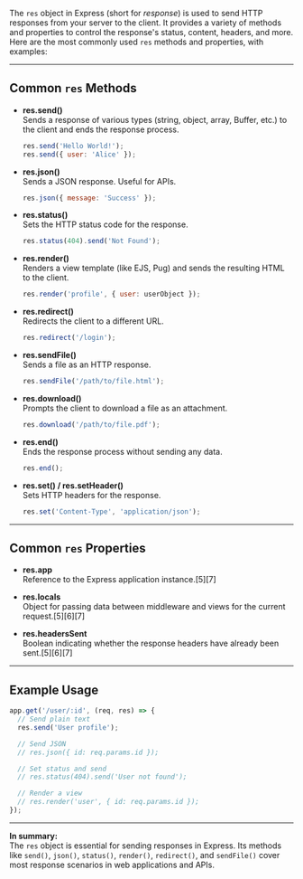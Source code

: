 The `res` object in Express (short for *response*) is used to send HTTP responses from your server to the client. It provides a variety of methods and properties to control the response's status, content, headers, and more. Here are the most commonly used `res` methods and properties, with examples:

---

## Common `res` Methods

- **res.send()**  
  Sends a response of various types (string, object, array, Buffer, etc.) to the client and ends the response process.
  ```js
  res.send('Hello World!');
  res.send({ user: 'Alice' });
  ```


- **res.json()**  
  Sends a JSON response. Useful for APIs.
  ```js
  res.json({ message: 'Success' });
  ```


- **res.status()**  
  Sets the HTTP status code for the response.
  ```js
  res.status(404).send('Not Found');
  ```


- **res.render()**  
  Renders a view template (like EJS, Pug) and sends the resulting HTML to the client.
  ```js
  res.render('profile', { user: userObject });
  ```


- **res.redirect()**  
  Redirects the client to a different URL.
  ```js
  res.redirect('/login');
  ```


- **res.sendFile()**  
  Sends a file as an HTTP response.
  ```js
  res.sendFile('/path/to/file.html');
  ```


- **res.download()**  
  Prompts the client to download a file as an attachment.
  ```js
  res.download('/path/to/file.pdf');
  ```


- **res.end()**  
  Ends the response process without sending any data.
  ```js
  res.end();
  ```


- **res.set() / res.setHeader()**  
  Sets HTTP headers for the response.
  ```js
  res.set('Content-Type', 'application/json');
  ```


---

## Common `res` Properties

- **res.app**  
  Reference to the Express application instance.[5][7]

- **res.locals**  
  Object for passing data between middleware and views for the current request.[5][6][7]

- **res.headersSent**  
  Boolean indicating whether the response headers have already been sent.[5][6][7]

---

## Example Usage

```js
app.get('/user/:id', (req, res) => {
  // Send plain text
  res.send('User profile');

  // Send JSON
  // res.json({ id: req.params.id });

  // Set status and send
  // res.status(404).send('User not found');

  // Render a view
  // res.render('user', { id: req.params.id });
});
```


---

**In summary:**  
The `res` object is essential for sending responses in Express. Its methods like `send()`, `json()`, `status()`, `render()`, `redirect()`, and `sendFile()` cover most response scenarios in web applications and APIs.

